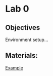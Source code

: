 # Lab 0

## Objectives

Environment setup...

## Materials:

[Example](https://github.com/smduarte/spbd-2526/blob/main/docs/labs/lab0/SPBD_Labs_python0_exercise.ipynb)

